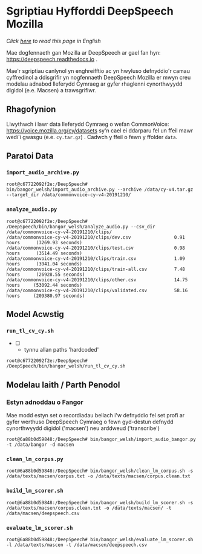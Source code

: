 # Sgriptiau Hyfforddi DeepSpeech Mozilla

*Click [here](README_EN.md) to read this page in English*

Mae dogfennaeth gan Mozilla ar DeepSpeech ar gael fan hyn: https://deepspeech.readthedocs.io . 

Mae'r sgriptiau canlynol yn enghreifftio ac yn hwyluso defnyddio'r camau cyffredinol a ddisgrifir yn nogfennaeth DeepSpeech Mozilla er mwyn creu modelau adnabod lleferydd Cymraeg ar gyfer rhaglenni cynorthwyydd digidol (e.e. Macsen) a trawsgrifiwr.  


## Rhagofynion

Llwythwch i lawr data lleferydd Cymraeg o wefan CommonVoice: https://voice.mozilla.org/cy/datasets sy'n cael ei ddarparu fel un ffeil mawr wedi'i gwasgu (e.e. `cy.tar.gz`) . Cadwch y ffeil o fewn y ffolder `data`. 


## Paratoi Data

### `import_audio_archive.py`

```shell
root@c67722092f2e:/DeepSpeech# bin/bangor_welsh/import_audio_archive.py --archive /data/cy-v4.tar.gz --target_dir /data/commonvoice-cy-v4-20191210/
```

### `analyze_audio.py`

```shell
root@c67722092f2e:/DeepSpeech# /DeepSpeech/bin/bangor_welsh/analyze_audio.py --csv_dir /data/commonvoice-cy-v4-20191210/clips/
/data/commonvoice-cy-v4-20191210/clips/dev.csv                0.91 hours      (3269.93 seconds)
/data/commonvoice-cy-v4-20191210/clips/test.csv               0.98 hours      (3514.49 seconds)
/data/commonvoice-cy-v4-20191210/clips/train.csv              1.09 hours      (3941.04 seconds)
/data/commonvoice-cy-v4-20191210/clips/train-all.csv          7.48 hours      (26928.55 seconds)
/data/commonvoice-cy-v4-20191210/clips/other.csv              14.75 hours     (53092.44 seconds)
/data/commonvoice-cy-v4-20191210/clips/validated.csv          58.16 hours     (209380.97 seconds)
```

## Model Acwstig


### `run_tl_cv_cy.sh`

 * [ ] - tynnu allan paths 'hardcoded'

```shell
root@c67722092f2e:/DeepSpeech# /DeepSpeech/bin/bangor_welsh/run_tl_cv_cy.sh
```


## Modelau Iaith / Parth Penodol

### Estyn adnoddau o Fangor

Mae modd estyn set o recordiadau bellach i'w defnyddio fel set profi ar gyfer werthuso DeepSpeech Cymraeg o fewn gyd-destun defnydd cynorthwyydd digidol ('macsen') neu arddweud ('transcribe')


```shell
root@6a88b0d59848:/DeepSpeech# bin/bangor_welsh/import_audio_bangor.py -t /data/bangor -d macsen
```

### `clean_lm_corpus.py`

```shell
root@6a88b0d59848:/DeepSpeech# bin/bangor_welsh/clean_lm_corpus.sh -s /data/texts/macsen/corpus.txt -o /data/texts/macsen/corpus.clean.txt 
```

### `build_lm_scorer.sh`

```shell
root@6a88b0d59848:/DeepSpeech# bin/bangor_welsh/build_lm_scorer.sh -s /data/texts/macsen/corpus.clean.txt -o /data/texts/macsen/ -t /data/macsen/deepspeech.csv
```

### `evaluate_lm_scorer.sh`

```shell
root@6a88b0d59848:/DeepSpeech# bin/bangor_welsh/evaluate_lm_scorer.sh -l /data/texts/mascen -t /data/macsen/deepspeech.csv
```
